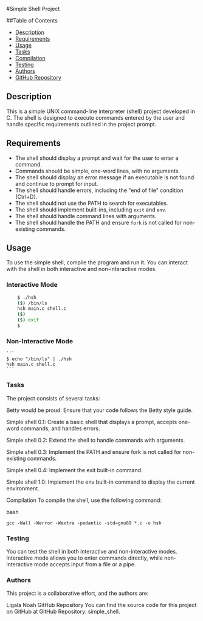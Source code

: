 #Simple Shell Project

##Table of Contents

- [Description](#description)
- [Requirements](#requirements)
- [Usage](#usage)
- [Tasks](#tasks)
- [Compilation](#compilation)
- [Testing](#testing)
- [Authors](#authors)
- [GitHub Repository](#github-repository)

## Description

This is a simple UNIX command-line interpreter (shell) project developed in C. The shell is designed to execute commands entered by the user and handle specific requirements outlined in the project prompt.

## Requirements

- The shell should display a prompt and wait for the user to enter a command.
- Commands should be simple, one-word lines, with no arguments.
- The shell should display an error message if an executable is not found and continue to prompt for input.
- The shell should handle errors, including the "end of file" condition (Ctrl+D).
- The shell should not use the PATH to search for executables.
- The shell should implement built-ins, including `exit` and `env`.
- The shell should handle command lines with arguments.
- The shell should handle the PATH and ensure `fork` is not called for non-existing commands.

## Usage

To use the simple shell, compile the program and run it. You can interact with the shell in both interactive and non-interactive modes.

### Interactive Mode


```bash
	$ ./hsh
	($) /bin/ls
	hsh main.c shell.c
	($)
	($) exit
	$
```


### Non-Interactive Mode
	```
	$ echo "/bin/ls" | ./hsh
	hsh main.c shell.c
	```
 ### Tasks
The project consists of several tasks:

Betty would be proud: Ensure that your code follows the Betty style guide.

Simple shell 0.1: Create a basic shell that displays a prompt, accepts one-word commands, and handles errors.

Simple shell 0.2: Extend the shell to handle commands with arguments.

Simple shell 0.3: Implement the PATH and ensure fork is not called for non-existing commands.

Simple shell 0.4: Implement the exit built-in command.

Simple shell 1.0: Implement the env built-in command to display the current environment.

Compilation
To compile the shell, use the following command:

bash
```
gcc -Wall -Werror -Wextra -pedantic -std=gnu89 *.c -o hsh
```

### Testing
You can test the shell in both interactive and non-interactive modes. Interactive mode allows you to enter commands directly, while non-interactive mode accepts input from a file or a pipe.

### Authors
This project is a collaborative effort, and the authors are:

<bold>Ligala Noah</bold>
GitHub Repository
You can find the source code for this project on GitHub at GitHub Repository: simple_shell.





